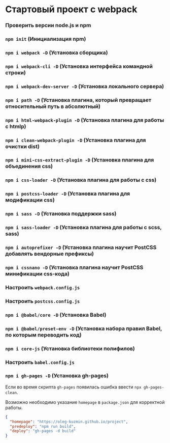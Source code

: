 # Стартовый проект с webpack

### Проверить версии node.js и npm

### `npm init` (Инициализация npm)

### `npm i webpack -D` (Установка сборщика)

### `npm i webpack-cli -D` (Установка интерфейса командной строки)

### `npm i webpack-dev-server -D` (Установка локального сервера)

### `npm i path -D` (Установка плагина, который превращает относительный путь в абсолютный)

### `npm i html-webpack-plugin -D` (Установка плагина для работы с htmlр)

### `npm i clean-webpack-plugin -D` (Установка плагина для очистки dist)

### `npm i mini-css-extract-plugin -D` (Установка плагина для объединения css)

### `npm i css-loader -D` (Установка плагина для работы с css)

### `npm i postcss-loader -D` (Установка плагина для модификации css)

### `npm i sass -D` (Установка поддержки sass)

### `npm i sass-loader -D` (Установка плагина для работы c scss, sass)

### `npm i autoprefixer -D` (Установка плагина научит PostCSS добавлять вендорные префиксы)

### `npm i cssnano -D` (Установка плагина научит PostCSS минификации css-кода)

### Настроить `webpack.config.js`

### Настроить `postcss.config.js`

### `npm i @babel/core -D` (Установка Babel)

### `npm i @babel/preset-env -D` (Установка набора правил Babel, по которым переводить код)

### `npm i core-js` (Установка библиотеки полифилов)

### Настроить `babel.config.js`

### `npm i gh-pages -D` (Установка gh-pages)

Если во время скрипта `gh-pages` появилась ошибка ввести `npx gh-pages-clean`.

Возможно необходимо указание `homepage` в `package.json` для корректной работы.

```json
{
  "homepage": "https://oleg-kuzmin.github.io/project",
  "predeploy": "npm run build",
  "deploy": "gh-pages -d build"
}
```
